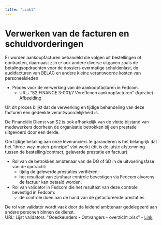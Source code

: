 ```yaml
---
title: "Link1"
---
```

# Verwerken van de facturen en schuldvorderingen

Er worden aankoopfacturen behandeld die volgen uit bestellingen of contracten, daarnaast zijn er ook andere diverse uitgaven zoals de betalingsopdrachten voor de dossiers overmatige schuldenlast, de auditfacturen van BELAC en andere kleine verantwoorde kosten van personeelsleden.

* Proces voor de verwerking van de aankoopfacturen in Fedcom.
	* URL: "S2 FINANCE 3-001/7 Vereffenen aankoopfacturen" (fgov.be) - [Afbeelding](https://kdrive.infomaniak.com/app/share/988540/3bad38de-24a1-4b85-b4d3-13fa7ae956d9)

Uit dit proces blijkt dat de verwerking en tijdige behandeling van deze facturen een gedeelde verantwoordelijkheid is.

De Financiële Dienst van S2 is ook afhankelijk van de vlotte bijstand van medewerkers doorheen de organisatie betrokken bij een prestatie uitgevoerd door een derde.

Om tijdige betaling aan onze leveranciers te garanderen is het belangrijk dat het “three-way-match-principe” vlot werkt (dit is de juiste afstemming tussen de bestelling/contract, geleverde prestatie en factuur). 

* Rol van de betrokken ambtenaar van de DG of SD in de uitvoeringsfase van de opdracht:
	* tijdig de geleverde prestaties verifiëren;
	* het resultaat van zijn/haar controle bevestigen via Fedcom alvorens de factuur kan betaald worden. 
* Rol van validator in Fedcom die het resultaat van deze controle bevestigd in Fedcom:
	* de controle doen aan de hand van de gefactureerde prestaties.

De rol van validator wordt vaak door de leidend ambtenaar gedelegeerd aan andere personen binnen de dienst.  
URL: Lijst validators: "Goedkeurders - Ontvangers - overzicht .xlsx" - [Link](https://kdrive.infomaniak.com/app/share/988540/484ee336-5375-46c1-99e3-245ac360029c)
